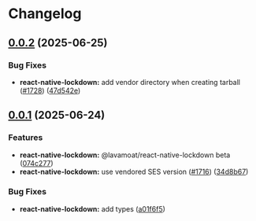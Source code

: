 # Changelog

## [0.0.2](https://github.com/LavaMoat/LavaMoat/compare/react-native-lockdown-v0.0.1...react-native-lockdown-v0.0.2) (2025-06-25)


### Bug Fixes

* **react-native-lockdown:** add vendor directory when creating tarball ([#1728](https://github.com/LavaMoat/LavaMoat/issues/1728)) ([47d542e](https://github.com/LavaMoat/LavaMoat/commit/47d542e069253c059d27182d683653f73a9bafd4))

## [0.0.1](https://github.com/LavaMoat/LavaMoat/compare/react-native-lockdown-v0.0.1...react-native-lockdown-v0.0.1) (2025-06-24)


### Features

* **react-native-lockdown:** @lavamoat/react-native-lockdown beta ([074c277](https://github.com/LavaMoat/LavaMoat/commit/074c2775093e94f6a81da0890aaa66db2700ac5a))
* **react-native-lockdown:** use vendored SES version ([#1716](https://github.com/LavaMoat/LavaMoat/issues/1716)) ([34d8b67](https://github.com/LavaMoat/LavaMoat/commit/34d8b6766245bf73d5f07f8f970c01400282dc1b))


### Bug Fixes

* **react-native-lockdown:** add types ([a01f6f5](https://github.com/LavaMoat/LavaMoat/commit/a01f6f5e15c451a34a776adbfaa851846bfd9d9e))
